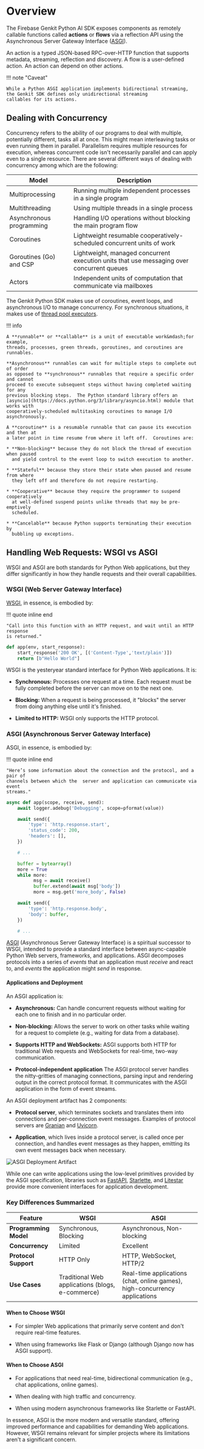# Overview

The Firebase Genkit Python AI SDK exposes components as remotely callable
functions called **actions** or **flows** via a reflection API using the
Asynchronous Server Gateway Interface
([ASGI](https://asgi.readthedocs.io/en/latest/specs/main.html)).

An action is a typed JSON-based RPC-over-HTTP function that supports metadata,
streaming, reflection and discovery.  A flow is a user-defined action. An action
can depend on other actions.


!!! note "Caveat"

    While a Python ASGI application implements bidirectional streaming,
    the Genkit SDK defines only unidirectional streaming
    callables for its actions.

## Dealing with Concurrency

Concurrency refers to the ability of our programs to deal with multiple,
potentially different, tasks all at once. This might mean interleaving tasks or
even running them in parallel. Parallelism requires multiple resources for
execution, whereas concurrent code isn't necessarily parallel and can apply even
to a single resource. There are several different ways of dealing with
concurrency among which are the following:

| Model                    | Description                                                                               |
|--------------------------|-------------------------------------------------------------------------------------------|
| Multiprocessing          | Running multiple independent processes in a single program                                |
| Multithreading           | Using multiple threads in a single process                                                |
| Asynchronous programming | Handling I/O operations without blocking the main program flow                            |
| Coroutines               | Lightweight resumable cooperatively-scheduled concurrent units of work                    |
| Goroutines (Go) and CSP  | Lightweight, managed concurrent execution units that use messaging over concurrent queues |
| Actors                   | Independent units of computation that communicate via mailboxes                           |


The Genkit Python SDK makes use of coroutines, event loops, and asynchronous I/O
to manage concurrency. For synchronous situations, it makes use of [thread pool
executors](https://docs.python.org/3/library/concurrent.futures.html#threadpoolexecutor).

!!! info

    A **runnable** or **callable** is a unit of executable work&mdash;for example,
    threads, processes, green threads, goroutines, and coroutines are runnables.

    **Asynchronous** runnables can wait for multiple steps to complete out of order
    as opposed to **synchronous** runnables that require a specific order and cannot
    proceed to execute subsequent steps without having completed waiting for any
    previous blocking steps.  The Python standard library offers an
    [asyncio](https://docs.python.org/3/library/asyncio.html) module that works with
    cooperatively-scheduled multitasking coroutines to manage I/O asynchronously.

    A **coroutine** is a resumable runnable that can pause its execution and then at
    a later point in time resume from where it left off.  Coroutines are:

    * **Non-blocking** because they do not block the thread of execution when paused
      and yield control to the event loop to switch execution to another.

    * **Stateful** because they store their state when paused and resume from where
      they left off and therefore do not require restarting.

    * **Cooperative** because they require the programmer to suspend cooperatively
      at well-defined suspend points unlike threads that may be pre-emptively
      scheduled.

    * **Cancelable** because Python supports terminating their execution by
      bubbling up exceptions.

## Handling Web Requests: WSGI vs ASGI

WSGI and ASGI are both standards for Python Web applications, but they differ
significantly in how they handle requests and their overall capabilities.

### WSGI (Web Server Gateway Interface)

[WSGI](https://wsgi.readthedocs.io/en/latest/what.html), in essence, is embodied
by:

!!! quote inline end

    "Call into this function with an HTTP request, and wait until an HTTP response
    is returned."

```python
def app(env, start_response):
    start_response('200 OK', [('Content-Type','text/plain')])
    return [b"Hello World"]


```

WSGI is the yesteryear standard interface for Python Web applications. It is:

* **Synchronous:** Processes one request at a time. Each request must be fully
  completed before the server can move on to the next one.

* **Blocking:**  When a request is being processed, it "blocks" the server from
  doing anything else until it's finished.

* **Limited to HTTP:** WSGI only supports the HTTP protocol.


### ASGI (Asynchronous Server Gateway Interface)

ASGI, in essence, is embodied by:

!!! quote inline end

    "Here’s some information about the connection and the protocol, and a pair of
    channels between which the  server and application can communicate via event
    streams."

```python
async def app(scope, receive, send):
    await logger.adebug('Debugging', scope=pformat(value))

    await send({
        'type': 'http.response.start',
        'status_code': 200,
        'headers': [],
    })

    # ...

    buffer = bytearray()
    more = True
    while more:
          msg = await receive()
          buffer.extend(await msg['body'])
          more = msg.get('more_body', False)

    await send({
        'type': 'http.response.body',
        'body': buffer,
    })

    # ...
```

[﻿ASGI](https://asgi.readthedocs.io/en/latest/) (Asynchronous Server Gateway
Interface) is a spiritual successor to WSGI, intended to provide a standard
interface between async-capable Python Web servers, frameworks, and
applications. ASGI decomposes protocols into a series of _events_ that an
application must _receive_ and react to, and _events_ the application might
_send_ in response.


#### Applications and Deployment

An ASGI application is:

* **Asynchronous:** Can handle concurrent requests without waiting for each one
  to finish and in no particular order.

* **Non-blocking:** Allows the server to work on other tasks while waiting for a
  request to complete (e.g., waiting for data from a database).

* **Supports HTTP and WebSockets:** ASGI supports both HTTP for traditional Web
  requests and WebSockets for real-time, two-way communication.

* **Protocol-independent application** The ASGI protocol server handles the
  nitty-gritties of managing connections, parsing input and rendering output in
  the correct protocol format.  It communicates with the ASGI application in the
  form of event streams.

An ASGI deployment artifact has 2 components:

* **Protocol server**, which terminates sockets and translates them into
  connections and per-connection event messages. Examples of protocol servers
  are [Granian](https://github.com/emmett-framework/granian) and
  [Uvicorn](https://www.uvicorn.org/).

* **Application**, which lives inside a protocol server, is called once per
  connection, and handles event messages as they happen, emitting its own event
  messages back when necessary.

![ASGI Deployment Artifact](../../img/asgi.svg)

While one can write applications using the low-level primitives provided by
the ASGI specification, libraries such as
[FastAPI](https://fastapi.tiangolo.com/),
[Starlette](https://www.starlette.io/), and [Litestar](https://litestar.dev/)
provide more convenient interfaces for application development.

### Key Differences Summarized

| Feature               | WSGI                                             | ASGI                                                                       |
|-----------------------|--------------------------------------------------|----------------------------------------------------------------------------|
| **Programming Model** | Synchronous, Blocking                            | Asynchronous, Non-blocking                                                 |
| **Concurrency**       | Limited                                          | Excellent                                                                  |
| **Protocol Support**  | HTTP Only                                        | HTTP, WebSocket, HTTP/2                                                    |
| **Use Cases**         | Traditional Web applications (blogs, e-commerce) | Real-time applications (chat, online games), high-concurrency applications |

#### When to Choose WSGI

* For simpler Web applications that primarily serve content and don't require real-time features.

* When using frameworks like Flask or Django (although Django now has ASGI support).

#### When to Choose ASGI

* For applications that need real-time, bidirectional communication (e.g., chat applications, online games).

* When dealing with high traffic and concurrency.

* When using modern asynchronous frameworks like Starlette or FastAPI.

In essence, ASGI is the more modern and versatile standard, offering improved
performance and capabilities for demanding Web applications. However, WSGI
remains relevant for simpler projects where its limitations aren't a significant
concern.
